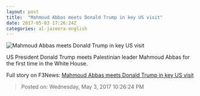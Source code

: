 ```yaml
---
layout: post
title:  "Mahmoud Abbas meets Donald Trump in key US visit"
date: 2017-05-03 17:26:24Z
categories: al-jazeera-english
---
```


![Mahmoud Abbas meets Donald Trump in key US visit](http://www.aljazeera.com/mritems/Images/2017/5/3/628c31de41584ce5923b9a3fe6a6a29d_18.jpg)

US President Donald Trump meets Palestinian leader Mahmoud Abbas for the first time in the White House.


Full story on F3News: [Mahmoud Abbas meets Donald Trump in key US visit](http://www.f3nws.com/n/JAFBqE)

> Posted on: Wednesday, May 3, 2017 10:26:24 PM

